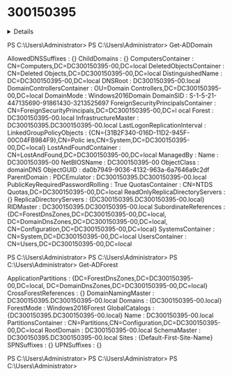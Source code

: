 # 300150395

<details>
  
```powershell
Success Restart Needed Exit Code      Feature Result
------- -------------- ---------      --------------
True    No             Success        {Active Directory Domain Services, Group P...
```
</details>

PS C:\Users\Administrator>
PS C:\Users\Administrator> Get-ADDomain
>>


AllowedDNSSuffixes                 : {}
ChildDomains                       : {}
ComputersContainer                 : CN=Computers,DC=DC300150395-00,DC=local
DeletedObjectsContainer            : CN=Deleted Objects,DC=DC300150395-00,DC=local
DistinguishedName                  : DC=DC300150395-00,DC=local
DNSRoot                            : DC300150395-00.local
DomainControllersContainer         : OU=Domain Controllers,DC=DC300150395-00,DC=local
DomainMode                         : Windows2016Domain
DomainSID                          : S-1-5-21-447135690-91861430-3213525697
ForeignSecurityPrincipalsContainer : CN=ForeignSecurityPrincipals,DC=DC300150395-00,DC=l
                                     ocal
Forest                             : DC300150395-00.local
InfrastructureMaster               : DC300150395.DC300150395-00.local
LastLogonReplicationInterval       :
LinkedGroupPolicyObjects           : {CN={31B2F340-016D-11D2-945F-00C04FB984F9},CN=Polic
                                     ies,CN=System,DC=DC300150395-00,DC=local}
LostAndFoundContainer              : CN=LostAndFound,DC=DC300150395-00,DC=local
ManagedBy                          :
Name                               : DC300150395-00
NetBIOSName                        : DC300150395-00
ObjectClass                        : domainDNS
ObjectGUID                         : da0b7949-9036-4132-963a-6a7646a9c2df
ParentDomain                       :
PDCEmulator                        : DC300150395.DC300150395-00.local
PublicKeyRequiredPasswordRolling   : True
QuotasContainer                    : CN=NTDS Quotas,DC=DC300150395-00,DC=local
ReadOnlyReplicaDirectoryServers    : {}
ReplicaDirectoryServers            : {DC300150395.DC300150395-00.local}
RIDMaster                          : DC300150395.DC300150395-00.local
SubordinateReferences              : {DC=ForestDnsZones,DC=DC300150395-00,DC=local,
                                     DC=DomainDnsZones,DC=DC300150395-00,DC=local,
                                     CN=Configuration,DC=DC300150395-00,DC=local}
SystemsContainer                   : CN=System,DC=DC300150395-00,DC=local
UsersContainer                     : CN=Users,DC=DC300150395-00,DC=local



PS C:\Users\Administrator>
PS C:\Users\Administrator>
PS C:\Users\Administrator> Get-ADForest
>>


ApplicationPartitions : {DC=ForestDnsZones,DC=DC300150395-00,DC=local,
                        DC=DomainDnsZones,DC=DC300150395-00,DC=local}
CrossForestReferences : {}
DomainNamingMaster    : DC300150395.DC300150395-00.local
Domains               : {DC300150395-00.local}
ForestMode            : Windows2016Forest
GlobalCatalogs        : {DC300150395.DC300150395-00.local}
Name                  : DC300150395-00.local
PartitionsContainer   : CN=Partitions,CN=Configuration,DC=DC300150395-00,DC=local
RootDomain            : DC300150395-00.local
SchemaMaster          : DC300150395.DC300150395-00.local
Sites                 : {Default-First-Site-Name}
SPNSuffixes           : {}
UPNSuffixes           : {}



PS C:\Users\Administrator>
PS C:\Users\Administrator>
PS C:\Users\Administrator>
